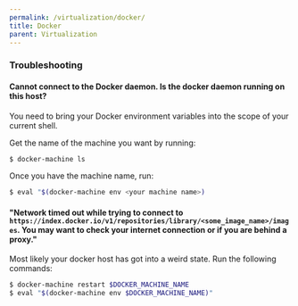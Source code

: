 ```yaml
---
permalink: /virtualization/docker/
title: Docker
parent: Virtualization
---
```



### Troubleshooting

#### Cannot connect to the Docker daemon. Is the docker daemon running on this host?

You need to bring your Docker environment variables into the scope of your current shell.

Get the name of the machine you want by running:

```sh
$ docker-machine ls
```

Once you have the machine name, run:

```sh
$ eval "$(docker-machine env <your machine name>)
```

#### "Network timed out while trying to connect to `https://index.docker.io/v1/repositories/library/<some_image_name>/images`. You may want to check your internet connection or if you are behind a proxy."

Most likely your docker host has got into a weird state. Run the following commands:

```sh
$ docker-machine restart $DOCKER_MACHINE_NAME
$ eval "$(docker-machine env $DOCKER_MACHINE_NAME)"
```
